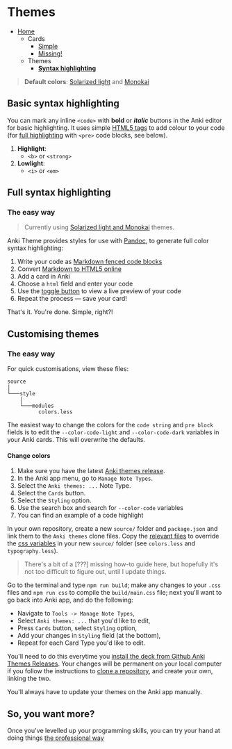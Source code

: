 # Themes

- [Home](../../../README.md)
    - Cards
      + [Simple](../simple/index.md)
      + [Missing!](../missing/index.md)
    - Themes
      + **[Syntax highlighting](../highlight/index.md)**


> **Default colors**: [Solarized light](https://ethanschoonover.com/solarized/) and [Monokai](https://www.monokai.pro)



## Basic syntax highlighting

You can mark any inline `<code>` with **bold** or _**italic**_ buttons in the Anki editor for basic highlighting. It uses simple [HTML5 tags](https://developer.mozilla.org/en/docs/Web/HTML/Element) to add colour to your code (for [full highlighting](#full-syntax-highlighting) with `<pre>` code blocks, see below).

1. **Highlight**:
    + `<b>` or `<strong>`
2. **Lowlight**:
    + `<i>` or `<em>`



## Full syntax highlighting

### The easy way

> Currently using [Solarized light and Monokai](../../source/style/variables/colors.less) themes.

Anki Theme provides styles for use with [Pandoc](https://pandoc.org/MANUAL.html#syntax-highlighting), to generate full color syntax highlighting: 

1. Write your code as [Markdown fenced code blocks](https://help.github.com/articles/github-flavored-markdown/#fenced-code-blocks)
2. Convert [Markdown to HTML5 online](https://tinyurl.com/mr43ydea)
3. Add a card in Anki
4. Choose a `html` field and enter your code
5. Use the [toggle button](https://github.com/badlydrawnrob/anki/issues/62) to view a live preview of your code
6. Repeat the process — save your card!

That's it. You're done. Simple, right?!


## Customising themes

### The easy way

For quick customisations, view these files:

```text
source
│
└───style
    │
    └───modules
          colors.less
```

The easiest way to change the colors for the `code string` and `pre block` fields is to edit the `--color-code-light` and `--color-code-dark` variables in your Anki cards. This will overwrite the defaults.

#### Change colors

1. Make sure you have the latest [Anki themes release](https://github.com/badlydrawnrob/anki/releases).
2. In the Anki app menu, go to `Manage Note Types`.
3. Select the `Anki themes: ...` Note Type.
4. Select the `Cards` button.
5. Select the `Styling` option.
6. Use the search box and search for `--color-code` variables
7. You can find an example of a code highlight 

In your own repository, create a new `source/` folder and `package.json` and link them to the `Anki themes` clone files. Copy the [relevant files](https://github.com/badlydrawnrob/anki/issues/67) to override the [css variables](https://developer.mozilla.org/en-US/docs/Web/CSS/Using_CSS_custom_properties) in your new `source/` folder (see `colors.less` and `typography.less`).

> There's a bit of a [???] missing how-to guide here, but hopefully it's not too difficult to figure out, until I update things.

Go to the terminal and type `npm run build`; make any changes to your `.css` files and `npm run css` to compile the `build/main.css` file; next you'll want to go back into Anki app, and do the following:

- Navigate to `Tools -> Manage Note Types`,
- Select `Anki themes: ...` that you'd like to edit,
- Press `Cards` button, select `Styling` option,
- Add your changes in `Styling` field (at the bottom),
- Repeat for each Card Type you'd like to edit.

You'll need to do this everytime you [install the deck from Github Anki Themes Releases](https://github.com/badlydrawnrob/anki/releases). Your changes will be permanent on your local computer if you follow the instructions to [clone a repository](https://docs.github.com/en/repositories/creating-and-managing-repositories/cloning-a-repository), and create your own, linking the two.

You'll always have to update your themes on the Anki app manually.


## So, you want more?

Once you've levelled up your programming skills, you can try your hand at doing things [the professional way](../advanced/index.md)